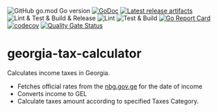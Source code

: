 ![GitHub go.mod Go version](https://img.shields.io/github/go-mod/go-version/obalunenko/georgia-tax-calculator)
[![GoDoc](https://godoc.org/github.com/obalunenko/georgia-tax-calculator?status.svg)](https://godoc.org/github.com/obalunenko/georgia-tax-calculator)
[![Latest release artifacts](https://img.shields.io/github/v/release/obalunenko/georgia-tax-calculator)](https://github.com/obalunenko/georgia-tax-calculator/releases/latest)
![Lint & Test & Build & Release](https://github.com/obalunenko/georgia-tax-calculator/workflows/Lint%20&%20Test%20&%20Build%20&%20Release/badge.svg)
![Lint](https://github.com/obalunenko/georgia-tax-calculator/workflows/Lint/badge.svg)
![Test & Build](https://github.com/obalunenko/georgia-tax-calculator/workflows/Test%20&%20Build/badge.svg)
[![Go Report Card](https://goreportcard.com/badge/github.com/obalunenko/georgia-tax-calculator)](https://goreportcard.com/report/github.com/obalunenko/georgia-tax-calculator)
[![codecov](https://codecov.io/gh/obalunenko/georgia-tax-calculator/branch/master/graph/badge.svg)](https://codecov.io/gh/obalunenko/georgia-tax-calculator)
[![Quality Gate Status](https://sonarcloud.io/api/project_badges/measure?project=obalunenko_georgia-tax-calculator&metric=alert_status)](https://sonarcloud.io/dashboard?id=obalunenko_georgia-tax-calculator)



# georgia-tax-calculator

Calculates income taxes in Georgia.

- Fetches official rates from the [nbg.gov.ge](https://nbg.gov.ge) for the date of income
- Converts income to GEL
- Calculate taxes amount according to specified Taxes Category.
